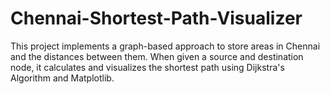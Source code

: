 # Chennai-Shortest-Path-Visualizer
This project implements a graph-based approach to store areas in Chennai and the distances between them. When given a source and destination node, it calculates and visualizes the shortest path using Dijkstra's Algorithm and Matplotlib.
